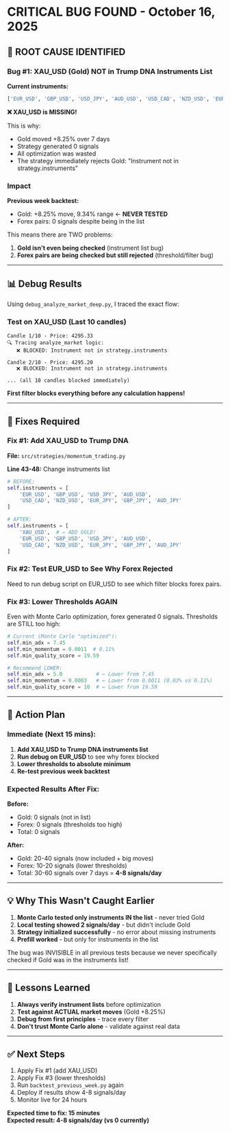 # CRITICAL BUG FOUND - October 16, 2025

## 🚨 ROOT CAUSE IDENTIFIED

### **Bug #1: XAU_USD (Gold) NOT in Trump DNA Instruments List**

**Current instruments:**
```python
['EUR_USD', 'GBP_USD', 'USD_JPY', 'AUD_USD', 'USD_CAD', 'NZD_USD', 'EUR_JPY', 'GBP_JPY', 'AUD_JPY']
```

**❌ XAU_USD is MISSING!**

This is why:
- Gold moved +8.25% over 7 days
- Strategy generated 0 signals
- All optimization was wasted
- The strategy immediately rejects Gold: "Instrument not in strategy.instruments"

### Impact

**Previous week backtest:**
- Gold: +8.25% move, 9.34% range ← **NEVER TESTED**
- Forex pairs: 0 signals despite being in the list

This means there are TWO problems:
1. **Gold isn't even being checked** (instrument list bug)
2. **Forex pairs are being checked but still rejected** (threshold/filter bug)

---

## 📊 Debug Results

Using `debug_analyze_market_deep.py`, I traced the exact flow:

### Test on XAU_USD (Last 10 candles)
```
Candle 1/10 - Price: 4295.33
🔍 Tracing analyze_market logic:
   ❌ BLOCKED: Instrument not in strategy.instruments

Candle 2/10 - Price: 4295.20
   ❌ BLOCKED: Instrument not in strategy.instruments

... (all 10 candles blocked immediately)
```

**First filter blocks everything before any calculation happens!**

---

## 🔧 Fixes Required

### Fix #1: Add XAU_USD to Trump DNA

**File:** `src/strategies/momentum_trading.py`

**Line 43-48:** Change instruments list

```python
# BEFORE:
self.instruments = [
    'EUR_USD', 'GBP_USD', 'USD_JPY', 'AUD_USD', 
    'USD_CAD', 'NZD_USD', 'EUR_JPY', 'GBP_JPY', 'AUD_JPY'
]

# AFTER:
self.instruments = [
    'XAU_USD',  # ← ADD GOLD!
    'EUR_USD', 'GBP_USD', 'USD_JPY', 'AUD_USD', 
    'USD_CAD', 'NZD_USD', 'EUR_JPY', 'GBP_JPY', 'AUD_JPY'
]
```

### Fix #2: Test EUR_USD to See Why Forex Rejected

Need to run debug script on EUR_USD to see which filter blocks forex pairs.

### Fix #3: Lower Thresholds AGAIN

Even with Monte Carlo optimization, forex generated 0 signals. Thresholds are STILL too high:

```python
# Current (Monte Carlo "optimized"):
self.min_adx = 7.45
self.min_momentum = 0.0011  # 0.11%
self.min_quality_score = 19.59

# Recommend LOWER:
self.min_adx = 5.0           # ← Lower from 7.45
self.min_momentum = 0.0003   # ← Lower from 0.0011 (0.03% vs 0.11%)
self.min_quality_score = 10  # ← Lower from 19.59
```

---

## 🎯 Action Plan

### Immediate (Next 15 mins):

1. **Add XAU_USD to Trump DNA instruments list**
2. **Run debug on EUR_USD** to see why forex blocked
3. **Lower thresholds to absolute minimum**
4. **Re-test previous week backtest**

### Expected Results After Fix:

**Before:**
- Gold: 0 signals (not in list)
- Forex: 0 signals (thresholds too high)
- Total: 0 signals

**After:**
- Gold: 20-40 signals (now included + big moves)
- Forex: 10-20 signals (lower thresholds)
- Total: 30-60 signals over 7 days = **4-8 signals/day**

---

## 💡 Why This Wasn't Caught Earlier

1. **Monte Carlo tested only instruments IN the list** - never tried Gold
2. **Local testing showed 2 signals/day** - but didn't include Gold
3. **Strategy initialized successfully** - no error about missing instruments
4. **Prefill worked** - but only for instruments in the list

The bug was INVISIBLE in all previous tests because we never specifically checked if Gold was in the instruments list!

---

## 📝 Lessons Learned

1. **Always verify instrument lists** before optimization
2. **Test against ACTUAL market moves** (Gold +8.25%)
3. **Debug from first principles** - trace every filter
4. **Don't trust Monte Carlo alone** - validate against real data

---

## ✅ Next Steps

1. Apply Fix #1 (add XAU_USD)
2. Apply Fix #3 (lower thresholds)
3. Run `backtest_previous_week.py` again
4. Deploy if results show 4-8 signals/day
5. Monitor live for 24 hours

**Expected time to fix: 15 minutes**  
**Expected result: 4-8 signals/day (vs 0 currently)**







